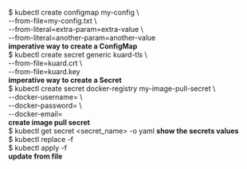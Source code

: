 $ kubectl create configmap my-config \  
  --from-file=my-config.txt \  
  --from-literal=extra-param=extra-value \  
  --from-literal=another-param=another-value  
**imperative way to create a ConfigMap**  
$ kubectl create secret generic kuard-tls \  
  --from-file=kuard.crt \  
  --from-file=kuard.key  
**imperative way to create a Secret**  
$ kubectl create secret docker-registry my-image-pull-secret \  
  --docker-username=<username> \  
  --docker-password=<password> \  
  --docker-email=<email-address>  
**create image pull secret**  
$ kubectl get secret <secret_name> -o yaml **show the secrets values**  
$ kubectl replace -f <filename>  
$ kubectl apply -f <filename>  
**update from file**  



